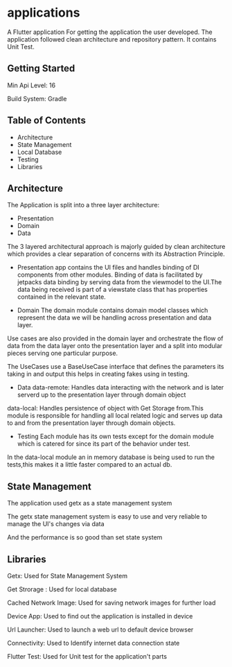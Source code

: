 # applications

A Flutter application For getting the application the user developed. The application followed clean architecture and repository pattern.
It contains Unit Test.

## Getting Started

Min Api Level: 16

Build System: Gradle

## Table of Contents

- Architecture
- State Management
- Local Database
- Testing
- Libraries

## Architecture

The Application is split into a three layer architecture:

- Presentation
- Domain
- Data


The 3 layered architectural approach is majorly guided by clean architecture which provides a clear separation of concerns with its Abstraction Principle.

- Presentation
app contains the UI files and handles binding of DI components from other modules. Binding of data is facilitated by jetpacks data binding by serving data from the viewmodel to the UI.The data being received is part of a viewstate class that has properties contained in the relevant state.

- Domain
The domain module contains domain model classes which represent the data we will be handling across presentation and data layer.

Use cases are also provided in the domain layer and orchestrate the flow of data from the data layer onto the presentation layer and a split into modular pieces serving one particular purpose.

The UseCases use a BaseUseCase interface that defines the parameters its taking in and output this helps in creating fakes using in testing.

- Data
data-remote:
Handles data interacting with the network and is later serverd up to the presentation layer through domain object

data-local:
Handles persistence of object with Get Storage from.This module is responsible for handling all local related logic and serves up data to and from the presentation layer through domain objects.


- Testing
Each module has its own tests except for the domain module which is catered for since its part of the behavior under test.

In the data-local module an in memory database is being used to run the tests,this makes it a little faster compared to an actual db.


## State Management

The application used getx as a state management system

The getx state management system is easy to use and very reliable to manage the UI's changes via data

And the performance is so good than set state system


## Libraries

Getx: Used for State Management System

Get Strorage : Used for local database

Cached Network Image: Used for saving network images for further load

Device App: Used to find out the application is installed in device

Url Launcher: Used to launch a web url to default device browser

Connectivity: Used to Identify internet data connection state

Flutter Test: Used for Unit test for the application't parts
